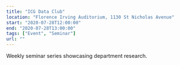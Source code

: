 ```yaml
---
title: "ICG Data Club"
location: "Florence Irving Auditorium, 1130 St Nicholas Avenue"
start: "2020-07-28T12:00:00"
end: "2020-07-28T13:00:00"
tags: ["Event", "Seminar"]
url: ""
---
```


Weekly seminar series showcasing department research.

<!-- endexcerpt -->

